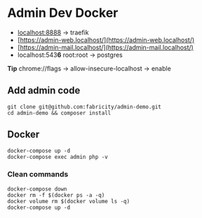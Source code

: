 # Admin Dev Docker

- [localhost:8888](http://localhost:8888/) -> traefik
- [https://admin-web.localhost/](https://admin-web.localhost/)
- [https://admin-mail.localhost/](https://admin-mail.localhost/)
- localhost:543**6** root:root -> postgres

**Tip** chrome://flags -> allow-insecure-localhost -> enable

## Add admin code
````ssh
git clone git@github.com:fabricity/admin-demo.git
cd admin-demo && composer install
````

## Docker
````ssh
docker-compose up -d
docker-compose exec admin php -v
````

### Clean commands
````ssh
docker-compose down
docker rm -f $(docker ps -a -q)
docker volume rm $(docker volume ls -q)
docker-compose up -d
````